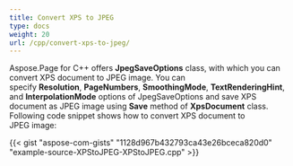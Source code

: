```yaml
---
title: Convert XPS to JPEG
type: docs
weight: 20
url: /cpp/convert-xps-to-jpeg/
---
```


Aspose.Page for C++ offers **JpegSaveOptions** class, with which you can convert XPS document to JPEG image. You can specify **Resolution**, **PageNumbers**, **SmoothingMode**, **TextRenderingHint**, and **InterpolationMode** options of JpegSaveOptions and save XPS document as JPEG image using **Save** method of **XpsDocument** class. Following code snippet shows how to convert XPS document to JPEG image:



{{< gist "aspose-com-gists" "1128d967b432793ca43e26bceca820d0" "example-source-XPStoJPEG-XPStoJPEG.cpp" >}}
